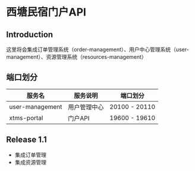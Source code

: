 # 西塘民宿门户API
## Introduction
这里将会集成订单管理系统（order-management）、用户中心管理系统（user-management）、资源管理系统（resources-management）

## 端口划分

服务名 | 服务说明 | 端口划分
---|--- | ---
user-management | 用户管理中心 | 20100 - 20110 
xtms-portal | 门户API | 19600 - 19610

## Release 1.1
+ 集成订单管理
+ 集成资源管理

